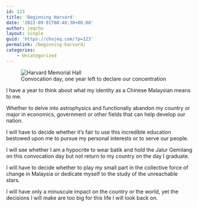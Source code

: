 ```yaml
---
id: 123
title: 'Beginning Harvard'
date: '2022-09-01T08:48:30+08:00'
author: jeqcho
layout: single
guid: 'https://chojeq.com/?p=123'
permalink: /beginning-harvard/
categories:
    - Uncategorized
---
```



<figure>
  <img src="{{site.url}}/assets/wp-content/uploads/2022/09/IMG_5778-edited-1-scaled.jpg" alt="Harvard Memorial Hall"/>
  <figcaption>Convocation day, one year left to declare our concentration</figcaption>
</figure>

I have a year to think about what my identity as a Chinese Malaysian means to me.

Whether to delve into astrophysics and functionally abandon my country or major in economics, government or other fields that can help develop our nation.

I will have to decide whether it’s fair to use this incredible education bestowed upon me to pursue my personal interests or to serve our people.

I will see whether I am a hypocrite to wear batik and hold the Jalur Gemilang on this convocation day but not return to my country on the day I graduate.

I will have to decide whether to play my small part in the collective force of change in Malaysia or dedicate myself to the study of the unreachable stars.

I will have only a minuscule impact on the country or the world, yet the decisions I will make are too big for this life I will look back on.